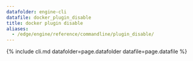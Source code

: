 ```yaml
---
datafolder: engine-cli
datafile: docker_plugin_disable
title: docker plugin disable
aliases:
  - /edge/engine/reference/commandline/plugin_disable/
---
```

<!--
This page is automatically generated from Docker's source code. If you want to
suggest a change to the text that appears here, open a ticket or pull request
in the source repository on GitHub:

https://github.com/docker/cli
-->
{% include cli.md datafolder=page.datafolder datafile=page.datafile %}
